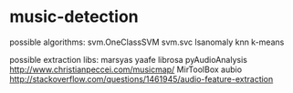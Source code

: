 # music-detection

possible algorithms:
    svm.OneClassSVM
    svm.svc
    lsanomaly
    knn
    k-means

possible extraction libs:
    marsyas
    yaafe
    librosa
    pyAudioAnalysis
    http://www.christianpeccei.com/musicmap/
    MirToolBox
    aubio
    http://stackoverflow.com/questions/1461945/audio-feature-extraction


